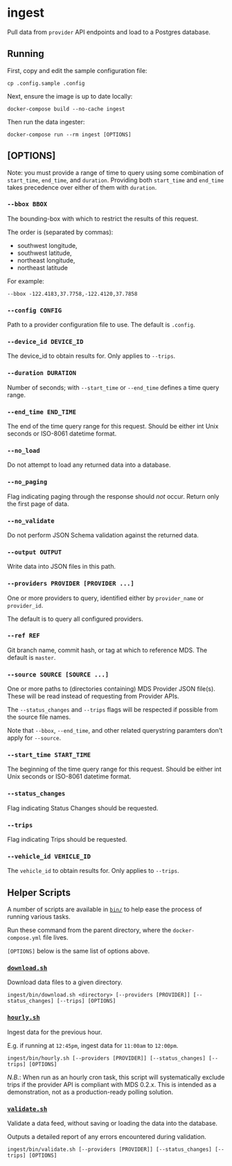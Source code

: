 # ingest

Pull data from `provider` API endpoints and load to a Postgres database.

## Running

First, copy and edit the sample configuration file:

```console
cp .config.sample .config
```

Next, ensure the image is up to date locally:

```console
docker-compose build --no-cache ingest
```

Then run the data ingester:

```console
docker-compose run --rm ingest [OPTIONS]
```

## [OPTIONS]

Note: you must provide a range of time to query using some combination of `start_time`, `end_time`, and `duration`. Providing both `start_time` and `end_time` takes precedence over either of them with `duration`.

### `--bbox BBOX`

The bounding-box with which to restrict the results of this request.

The order is (separated by commas):

* southwest longitude,
* southwest latitude,
* northeast longitude,
* northeast latitude

For example:

```console
--bbox -122.4183,37.7758,-122.4120,37.7858
```

### `--config CONFIG`

Path to a provider configuration file to use. The default is `.config`.

### `--device_id DEVICE_ID`

The device_id to obtain results for. Only applies to `--trips`.

### `--duration DURATION`

Number of seconds; with `--start_time` or `--end_time` defines a time query range.

### `--end_time END_TIME`

The end of the time query range for this request. Should be either int Unix seconds or ISO-8061 datetime format.

### `--no_load`

Do not attempt to load any returned data into a database.

### `--no_paging`

Flag indicating paging through the response should *not* occur. Return only the first page of data.

### `--no_validate`

Do not perform JSON Schema validation against the returned data.

### `--output OUTPUT`

Write data into JSON files in this path.

### `--providers PROVIDER [PROVIDER ...]`

One or more providers to query, identified either by `provider_name` or `provider_id`.

The default is to query all configured providers.

### `--ref REF`

Git branch name, commit hash, or tag at which to reference MDS. The default is `master`.

### `--source SOURCE [SOURCE ...]`

One or more paths to (directories containing) MDS Provider JSON file(s). These will be read instead of requesting from Provider APIs.

The `--status_changes` and `--trips` flags will be respected if possible from the source file names.

Note that `--bbox`, `--end_time`, and other related querystring paramters don't apply for `--source`.

### `--start_time START_TIME`

The beginning of the time query range for this request. Should be either int Unix seconds or ISO-8061 datetime format.

### `--status_changes`

Flag indicating Status Changes should be requested.

### `--trips`

Flag indicating Trips should be requested.

### `--vehicle_id VEHICLE_ID`

The `vehicle_id` to obtain results for. Only applies to `--trips`.

## Helper Scripts

A number of scripts are available in [`bin/`](bin/) to help ease the process of running various tasks.

Run these command from the parent directory, where the `docker-compose.yml` file lives.

`[OPTIONS]` below is the same list of options above.

### [`download.sh`](bin/download.sh)

Download data files to a given directory.

```console
ingest/bin/download.sh <directory> [--providers [PROVIDER]] [--status_changes] [--trips] [OPTIONS]
```

### [`hourly.sh`](bin/hourly.sh)

Ingest data for the previous hour.

E.g. if running at `12:45pm`, ingest data for `11:00am` to `12:00pm`.

```console
ingest/bin/hourly.sh [--providers [PROVIDER]] [--status_changes] [--trips] [OPTIONS]
```

*N.B.*: When run as an hourly cron task, this script will systematically exclude
trips if the provider API is compliant with MDS 0.2.x. This is intended as a
demonstration, not as a production-ready polling solution.

### [`validate.sh`](bin/validate.sh)

Validate a data feed, without saving or loading the data into the database.

Outputs a detailed report of any errors encountered during validation.

```console
ingest/bin/validate.sh [--providers [PROVIDER]] [--status_changes] [--trips] [OPTIONS]
```